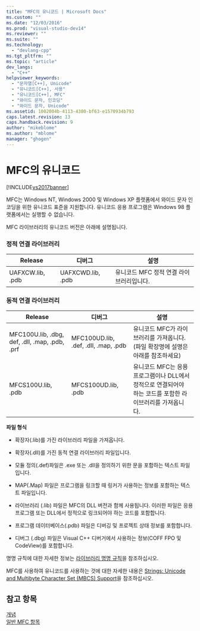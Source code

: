 ```yaml
---
title: "MFC의 유니코드 | Microsoft Docs"
ms.custom: ""
ms.date: "12/03/2016"
ms.prod: "visual-studio-dev14"
ms.reviewer: ""
ms.suite: ""
ms.technology: 
  - "devlang-cpp"
ms.tgt_pltfrm: ""
ms.topic: "article"
dev_langs: 
  - "C++"
helpviewer_keywords: 
  - "문자열[C++], Unicode"
  - "유니코드[C++], 사용"
  - "유니코드[C++], MFC"
  - "와이드 문자, 인코딩"
  - "와이드 문자, Unicode"
ms.assetid: 1002004b-4113-4380-bf63-e1570934b793
caps.latest.revision: 13
caps.handback.revision: 9
author: "mikeblome"
ms.author: "mblome"
manager: "ghogen"
---
```

# MFC의 유니코드
[!INCLUDE[vs2017banner](../assembler/inline/includes/vs2017banner.md)]

MFC는 Windows NT, Windows 2000 및 Windows XP 플랫폼에서 와이드 문자 인코딩을 위한 유니코드 표준을 지원합니다.  유니코드 응용 프로그램은 Windows 98 플랫폼에서는 실행할 수 없습니다.  
  
 MFC 라이브러리의 유니코드 버전은 아래에 설명됩니다.  
  
### 정적 연결 라이브러리  
  
|Release|디버그|설명|  
|-------------|---------|--------|  
|UAFXCW.lib, .pdb|UAFXCWD.lib, .pdb|유니코드 MFC 정적 연결 라이브러리입니다.|  
  
### 동적 연결 라이브러리  
  
|Release|디버그|설명|  
|-------------|---------|--------|  
|MFC100U.lib, .dbg, def, .dll, .map, .pdb, .prf|MFC100UD.lib, .def, .dll, .map, .pdb|유니코드 MFC가 라이브러리를 가져옵니다. \(파일 확장명에 설명은 아래를 참조하세요\)|  
|MFCS100U.lib, .pdb|MFCS100UD.lib, .pdb|유니코드 MFC는 응용 프로그램이나 DLL에서 정적으로 연결되어야 하는 코드를 포함한 라이브러리를 가져옵니다.|  
  
 **파일 형식**  
  
-   확장자\(.lib\)를 가진 라이브러리 파일을 가져옵니다.  
  
-   확장자\(.dll\)를 가진 동적 연결 라이브러리 파일입니다.  
  
-   모듈 정의\(.def\)파일은 .exe 또는 .dll을 정의하기 위한 문을 포함하는 텍스트 파일입니다.  
  
-   MAP\(.Map\) 파일은 프로그램을 링크할 때 링커가 사용하는 정보를 포함하는 텍스트 파일입니다.  
  
-   라이브러리 \(.lib\) 파일은 MFC의 DLL 버전과 함께 사용됩니다.  이러한 파일은 응용 프로그램 또는 DLL에서 정적으로 링크되어야 하는 코드를 포함합니다.  
  
-   프로그램 데이터베이스\(.pdb\) 파일은 디버깅 및 프로젝트 상태 정보를 포함합니다.  
  
-   디버그 \(.dbg\) 파일은 Visual C\+\+ 디버거에서 사용하는 정보\(COFF FPO 및 CodeView\)를 포함합니다.  
  
 명명 규칙에 대한 자세한 정보는 [라이브러리 명명 규칙](../mfc/library-naming-conventions.md)을 참조하십시오.  
  
 MFC를 사용하여 유니코드를 사용하는 것에 대한 자세한 내용은 [Strings: Unicode and Multibyte Character Set \(MBCS\) Support](../atl-mfc-shared/unicode-and-multibyte-character-set-mbcs-support.md)을 참조하십시오.  
  
## 참고 항목  
 [개념](../mfc/mfc-concepts.md)   
 [일반 MFC 항목](../mfc/general-mfc-topics.md)